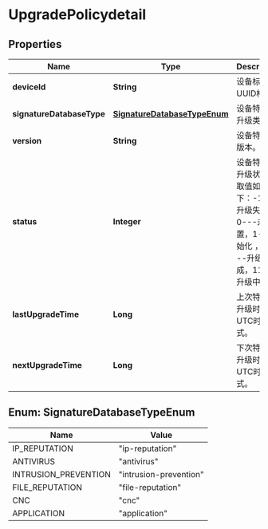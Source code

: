 
# UpgradePolicydetail

## Properties
Name | Type | Description | Notes
------------ | ------------- | ------------- | -------------
**deviceId** | **String** | 设备标识，UUID格式。 |  [optional]
**signatureDatabaseType** | [**SignatureDatabaseTypeEnum**](#SignatureDatabaseTypeEnum) | 设备特征库升级类型。 |  [optional]
**version** | **String** | 设备特征库版本。 |  [optional]
**status** | **Integer** | 设备特征库升级状态。取值如下：-1---升级失败，0---未配置，1---初始化 ，10---升级完成，11---升级中。 |  [optional]
**lastUpgradeTime** | **Long** | 上次特征库升级时间，UTC时间格式。 |  [optional]
**nextUpgradeTime** | **Long** | 下次特征库升级时间，UTC时间格式。 |  [optional]


<a name="SignatureDatabaseTypeEnum"></a>
## Enum: SignatureDatabaseTypeEnum
Name | Value
---- | -----
IP_REPUTATION | &quot;ip-reputation&quot;
ANTIVIRUS | &quot;antivirus&quot;
INTRUSION_PREVENTION | &quot;intrusion-prevention&quot;
FILE_REPUTATION | &quot;file-reputation&quot;
CNC | &quot;cnc&quot;
APPLICATION | &quot;application&quot;



